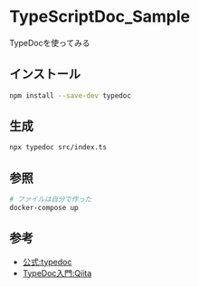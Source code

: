 # TypeScriptDoc_Sample
TypeDocを使ってみる

## インストール

```sh
npm install --save-dev typedoc
```

## 生成

``` sh
npx typedoc src/index.ts
```

## 参照

``` sh
# ファイルは自分で作った
docker-compose up
```

## 参考

- [公式:typedoc](https://typedoc.org/)
- [TypeDoc入門:Qiita](https://qiita.com/ConquestArrow/items/eb4a0dfb13497be4d6a3)